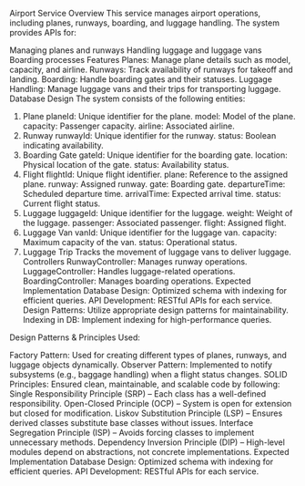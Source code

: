 Airport Service
Overview
This service manages airport operations, including planes, runways, boarding, and luggage handling. The system provides APIs for:

Managing planes and runways
Handling luggage and luggage vans
Boarding processes
Features
Planes: Manage plane details such as model, capacity, and airline.
Runways: Track availability of runways for takeoff and landing.
Boarding: Handle boarding gates and their statuses.
Luggage Handling: Manage luggage vans and their trips for transporting luggage.
Database Design
The system consists of the following entities:

1. Plane
planeId: Unique identifier for the plane.
model: Model of the plane.
capacity: Passenger capacity.
airline: Associated airline.
2. Runway
runwayId: Unique identifier for the runway.
status: Boolean indicating availability.
3. Boarding Gate
gateId: Unique identifier for the boarding gate.
location: Physical location of the gate.
status: Availability status.
4. Flight
flightId: Unique flight identifier.
plane: Reference to the assigned plane.
runway: Assigned runway.
gate: Boarding gate.
departureTime: Scheduled departure time.
arrivalTime: Expected arrival time.
status: Current flight status.
5. Luggage
luggageId: Unique identifier for the luggage.
weight: Weight of the luggage.
passenger: Associated passenger.
flight: Assigned flight.
6. Luggage Van
vanId: Unique identifier for the luggage van.
capacity: Maximum capacity of the van.
status: Operational status.
7. Luggage Trip
Tracks the movement of luggage vans to deliver luggage.
Controllers
RunwayController: Manages runway operations.
LuggageController: Handles luggage-related operations.
BoardingController: Manages boarding operations.
Expected Implementation
Database Design: Optimized schema with indexing for efficient queries.
API Development: RESTful APIs for each service.
Design Patterns: Utilize appropriate design patterns for maintainability.
Indexing in DB: Implement indexing for high-performance queries.



Design Patterns & Principles Used:


Factory Pattern: Used for creating different types of planes, runways, and luggage objects dynamically.
Observer Pattern: Implemented to notify subsystems (e.g., baggage handling) when a flight status changes.
SOLID Principles: Ensured clean, maintainable, and scalable code by following:
Single Responsibility Principle (SRP) – Each class has a well-defined responsibility.
Open-Closed Principle (OCP) – System is open for extension but closed for modification.
Liskov Substitution Principle (LSP) – Ensures derived classes substitute base classes without issues.
Interface Segregation Principle (ISP) – Avoids forcing classes to implement unnecessary methods.
Dependency Inversion Principle (DIP) – High-level modules depend on abstractions, not concrete implementations.
Expected Implementation
Database Design: Optimized schema with indexing for efficient queries.
API Development: RESTful APIs for each service.
